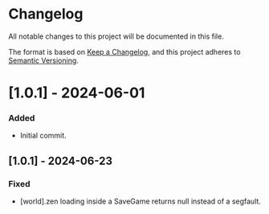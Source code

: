 # Changelog

All notable changes to this project will be documented in this file.

The format is based on [Keep a Changelog](https://keepachangelog.com/en/1.0.0/),
and this project adheres to [Semantic Versioning](https://semver.org/spec/v2.0.0.html).

# [1.0.1] - 2024-06-01

### Added
- Initial commit.


## [1.0.1] - 2024-06-23

### Fixed
- [world].zen loading inside a SaveGame returns null instead of a segfault.